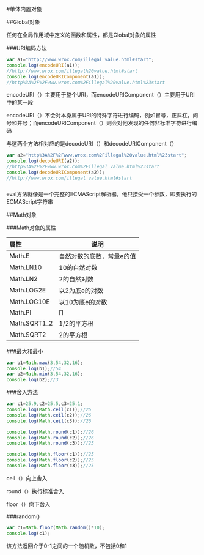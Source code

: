 
#单体内置对象

##Global对象

任何在全局作用域中定义的函数和属性，都是Global对象的属性

###URI编码方法

```javascript
var a1="http://www.wrox.com/illegal value.html#start";
console.log(encodeURI(a1));
//http://www.wrox.com/illegal%20value.html#start
console.log(encodeURIComponent(a1));
//http%3A%2F%2Fwww.wrox.com%2Fillegal%20value.html%23start
```

encodeURI（）主要用于整个URI，而encodeURIComponent（）主要用于URI中的某一段

encodeURI（）不会对本身属于URI的特殊字符进行编码，例如冒号，正斜杠，问号和井号；而encodeURIComponent（）则会对他发现的任何非标准字符进行编码

与这两个方法相对应的是decodeURI（）和decodeURIComponent（）

```javascript
var a2="http%3A%2F%2Fwww.wrox.com%2Fillegal%20value.html%23start";
console.log(decodeURI(a2));
//http%3A%2F%2Fwww.wrox.com%2Fillegal value.html%23start
console.log(decodeURIComponent(a2));
//http://www.wrox.com/illegal value.html#start
```

###

eval方法就像是一个完整的ECMAScript解析器，他只接受一个参数，即要执行的ECMAScript字符串

##Math对象

###Math对象的属性

|属性|说明|
|:--|---|
|Math.E|自然对数的底数，常量e的值|
|Math.LN10|10的自然对数|
|Math.LN2|2的自然对数|
|Math.LOG2E|以2为底e的对数|
|Math.LOG10E|以10为底e的对数|
|Math.PI|∏|　
|Math.SQRT1_2|1/2的平方根|
|Math.SQRT2|2的平方根|

###最大和最小

```javascript
var b1=Math.max(3,54,32,16);
console.log(b1);//54
var b2=Math.min(3,54,32,16);
console.log(b2);//3
```
###舍入方法

```javascript
var c1=25.9,c2=25.5,c3=25.1;
console.log(Math.ceil(c1));//26
console.log(Math.ceil(c2));//26
console.log(Math.ceil(c3));//26

console.log(Math.round(c1));//26
console.log(Math.round(c2));//26
console.log(Math.round(c3));//25

console.log(Math.floor(c1));//25
console.log(Math.floor(c2));//25
console.log(Math.floor(c3));//25
```

ceil（）向上舍入

round（）执行标准舍入

floor（）向下舍入

###random()

```javascript
var c1=Math.floor(Math.random()*10);
console.log(c1);
```

该方法返回介于0-1之间的一个随机数，不包括0和1